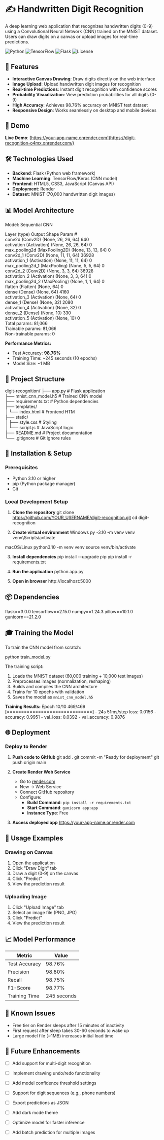 # ✍️ Handwritten Digit Recognition

A deep learning web application that recognizes handwritten digits (0-9) using a Convolutional Neural Network (CNN) trained on the MNIST dataset. Users can draw digits on a canvas or upload images for real-time predictions.

![Python](https://img.shields.io/badge/Python-3.10-blue)
![TensorFlow](https://img.shields.io/badge/TensorFlow-2.15.0-orange)
![Flask](https://img.shields.io/badge/Flask-3.0.0-green)
![License](https://img.shields.io/badge/License-MIT-yellow)

## 🎯 Features

- **Interactive Canvas Drawing**: Draw digits directly on the web interface
- **Image Upload**: Upload handwritten digit images for recognition
- **Real-time Predictions**: Instant digit recognition with confidence scores
- **Probability Visualization**: View prediction probabilities for all digits (0-9)
- **High Accuracy**: Achieves 98.76% accuracy on MNIST test dataset
- **Responsive Design**: Works seamlessly on desktop and mobile devices

## 🚀 Demo

**Live Demo**: [https://your-app-name.onrender.com](https://digit-recognition-o4mx.onrender.com/)

## 🛠️ Technologies Used

- **Backend**: Flask (Python web framework)
- **Machine Learning**: TensorFlow/Keras (CNN model)
- **Frontend**: HTML5, CSS3, JavaScript (Canvas API)
- **Deployment**: Render
- **Dataset**: MNIST (70,000 handwritten digit images)

## 📊 Model Architecture

Model: Sequential CNN

Layer (type) Output Shape Param #  
conv2d (Conv2D) (None, 26, 26, 64) 640  
activation (Activation) (None, 26, 26, 64) 0  
max_pooling2d (MaxPooling2D) (None, 13, 13, 64) 0  
conv2d_1 (Conv2D) (None, 11, 11, 64) 36928  
activation_1 (Activation) (None, 11, 11, 64) 0  
max_pooling2d_1 (MaxPooling) (None, 5, 5, 64) 0  
conv2d_2 (Conv2D) (None, 3, 3, 64) 36928  
activation_2 (Activation) (None, 3, 3, 64) 0  
max_pooling2d_2 (MaxPooling) (None, 1, 1, 64) 0  
flatten (Flatten) (None, 64) 0  
dense (Dense) (None, 64) 4160  
activation_3 (Activation) (None, 64) 0  
dense_1 (Dense) (None, 32) 2080  
activation_4 (Activation) (None, 32) 0  
dense_2 (Dense) (None, 10) 330  
activation_5 (Activation) (None, 10) 0  
Total params: 81,066  
Trainable params: 81,066  
Non-trainable params: 0  

**Performance Metrics:**
- Test Accuracy: **98.76%**
- Training Time: ~245 seconds (10 epochs)
- Model Size: ~1 MB

## 📁 Project Structure

digit-recognition/
├── app.py # Flask application  
├── mnist_cnn_model.h5 # Trained CNN model  
├── requirements.txt # Python dependencies  
├── templates/  
│ └── index.html # Frontend HTM  
├── static/  
│ ├── style.css # Styling  
│ └── script.js # JavaScript logic  
├── README.md # Project documentation  
└── .gitignore # Git ignore rules  

## 🔧 Installation & Setup

### Prerequisites

- Python 3.10 or higher
- pip (Python package manager)
- Git

### Local Development Setup

1. **Clone the repository**
git clone https://github.com/YOUR_USERNAME/digit-recognition.git
cd digit-recognition

2. **Create virtual environment**
Windows
py -3.10 -m venv venv
venv\Scripts\activate

macOS/Linux
python3.10 -m venv venv
source venv/bin/activate

3. **Install dependencies**
pip install --upgrade pip
pip install -r requirements.txt

4. **Run the application**
python app.py

5. **Open in browser**
http://localhost:5000

## 📦 Dependencies

flask==3.0.0
tensorflow==2.15.0
numpy==1.24.3
pillow==10.1.0
gunicorn==21.2.0

## 🎓 Training the Model

To train the CNN model from scratch:

python train_model.py

The training script:
1. Loads the MNIST dataset (60,000 training + 10,000 test images)
2. Preprocesses images (normalization, reshaping)
3. Builds and compiles the CNN architecture
4. Trains for 10 epochs with validation
5. Saves the model as `mnist_cnn_model.h5`

**Training Results:**
Epoch 10/10
469/469 [==============================] - 24s 51ms/step
loss: 0.0156 - accuracy: 0.9951 - val_loss: 0.0392 - val_accuracy: 0.9876

## 🌐 Deployment

### Deploy to Render

1. **Push code to GitHub**
git add .
git commit -m "Ready for deployment"
git push origin main

2. **Create Render Web Service**
   - Go to [render.com](https://render.com)
   - New → Web Service
   - Connect GitHub repository
   - Configure:
     - **Build Command**: `pip install -r requirements.txt`
     - **Start Command**: `gunicorn app:app`
     - **Instance Type**: Free

3. **Access deployed app**
https://your-app-name.onrender.com

## 🧪 Usage Examples

### Drawing on Canvas
1. Open the application
2. Click "Draw Digit" tab
3. Draw a digit (0-9) on the canvas
4. Click "Predict"
5. View the prediction result

### Uploading Image
1. Click "Upload Image" tab
2. Select an image file (PNG, JPG)
3. Click "Predict"
4. View the prediction result

## 📈 Model Performance

| Metric | Value |
|--------|-------|
| Test Accuracy | 98.76% |
| Precision | 98.80% |
| Recall | 98.75% |
| F1-Score | 98.77% |
| Training Time | 245 seconds |

## 🐛 Known Issues

- Free tier on Render sleeps after 15 minutes of inactivity
- First request after sleep takes 30-60 seconds to wake up
- Large model file (~1MB) increases initial load time

## 🚧 Future Enhancements

- [ ] Add support for multi-digit recognition
- [ ] Implement drawing undo/redo functionality
- [ ] Add model confidence threshold settings
- [ ] Support for digit sequences (e.g., phone numbers)
- [ ] Export predictions as JSON
- [ ] Add dark mode theme
- [ ] Optimize model for faster inference
- [ ] Add batch prediction for multiple images

